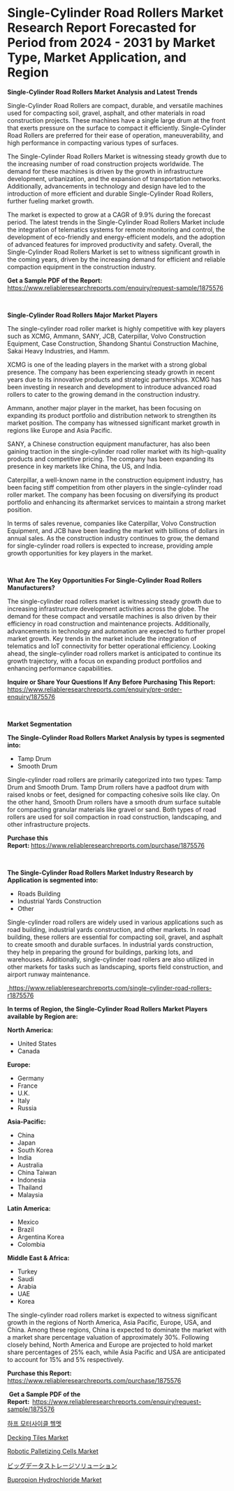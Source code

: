 <p><h1>Single-Cylinder Road Rollers Market Research Report Forecasted for Period from 2024 -  2031 by Market Type, Market Application, and Region</h1></p><p><strong>Single-Cylinder Road Rollers Market Analysis and Latest Trends</strong></p>
<p><p>Single-Cylinder Road Rollers are compact, durable, and versatile machines used for compacting soil, gravel, asphalt, and other materials in road construction projects. These machines have a single large drum at the front that exerts pressure on the surface to compact it efficiently. Single-Cylinder Road Rollers are preferred for their ease of operation, maneuverability, and high performance in compacting various types of surfaces.</p><p>The Single-Cylinder Road Rollers Market is witnessing steady growth due to the increasing number of road construction projects worldwide. The demand for these machines is driven by the growth in infrastructure development, urbanization, and the expansion of transportation networks. Additionally, advancements in technology and design have led to the introduction of more efficient and durable Single-Cylinder Road Rollers, further fueling market growth.</p><p>The market is expected to grow at a CAGR of 9.9% during the forecast period. The latest trends in the Single-Cylinder Road Rollers Market include the integration of telematics systems for remote monitoring and control, the development of eco-friendly and energy-efficient models, and the adoption of advanced features for improved productivity and safety. Overall, the Single-Cylinder Road Rollers Market is set to witness significant growth in the coming years, driven by the increasing demand for efficient and reliable compaction equipment in the construction industry.</p></p>
<p><strong>Get a Sample PDF of the Report:&nbsp;</strong> <a href="https://www.reliableresearchreports.com/enquiry/request-sample/1875576">https://www.reliableresearchreports.com/enquiry/request-sample/1875576</a></p>
<p>&nbsp;</p>
<p><strong>Single-Cylinder Road Rollers Major Market Players</strong></p>
<p><p>The single-cylinder road roller market is highly competitive with key players such as XCMG, Ammann, SANY, JCB, Caterpillar, Volvo Construction Equipment, Case Construction, Shandong Shantui Construction Machine, Sakai Heavy Industries, and Hamm. </p><p>XCMG is one of the leading players in the market with a strong global presence. The company has been experiencing steady growth in recent years due to its innovative products and strategic partnerships. XCMG has been investing in research and development to introduce advanced road rollers to cater to the growing demand in the construction industry.</p><p>Ammann, another major player in the market, has been focusing on expanding its product portfolio and distribution network to strengthen its market position. The company has witnessed significant market growth in regions like Europe and Asia Pacific.</p><p>SANY, a Chinese construction equipment manufacturer, has also been gaining traction in the single-cylinder road roller market with its high-quality products and competitive pricing. The company has been expanding its presence in key markets like China, the US, and India.</p><p>Caterpillar, a well-known name in the construction equipment industry, has been facing stiff competition from other players in the single-cylinder road roller market. The company has been focusing on diversifying its product portfolio and enhancing its aftermarket services to maintain a strong market position.</p><p>In terms of sales revenue, companies like Caterpillar, Volvo Construction Equipment, and JCB have been leading the market with billions of dollars in annual sales. As the construction industry continues to grow, the demand for single-cylinder road rollers is expected to increase, providing ample growth opportunities for key players in the market.</p></p>
<p>&nbsp;</p>
<p><strong>What Are The Key Opportunities For Single-Cylinder Road Rollers Manufacturers?</strong></p>
<p><p>The single-cylinder road rollers market is witnessing steady growth due to increasing infrastructure development activities across the globe. The demand for these compact and versatile machines is also driven by their efficiency in road construction and maintenance projects. Additionally, advancements in technology and automation are expected to further propel market growth. Key trends in the market include the integration of telematics and IoT connectivity for better operational efficiency. Looking ahead, the single-cylinder road rollers market is anticipated to continue its growth trajectory, with a focus on expanding product portfolios and enhancing performance capabilities.</p></p>
<p><strong>Inquire or Share Your Questions If Any Before Purchasing This Report:</strong> <a href="https://www.reliableresearchreports.com/enquiry/pre-order-enquiry/1875576">https://www.reliableresearchreports.com/enquiry/pre-order-enquiry/1875576</a></p>
<p>&nbsp;</p>
<p><strong>Market Segmentation</strong></p>
<p><strong>The Single-Cylinder Road Rollers Market Analysis by types is segmented into:</strong></p>
<p><ul><li>Tamp Drum</li><li>Smooth Drum</li></ul></p>
<p><p>Single-cylinder road rollers are primarily categorized into two types: Tamp Drum and Smooth Drum. Tamp Drum rollers have a padfoot drum with raised knobs or feet, designed for compacting cohesive soils like clay. On the other hand, Smooth Drum rollers have a smooth drum surface suitable for compacting granular materials like gravel or sand. Both types of road rollers are used for soil compaction in road construction, landscaping, and other infrastructure projects.</p></p>
<p><strong>Purchase this Report:&nbsp;</strong><a href="https://www.reliableresearchreports.com/purchase/1875576">https://www.reliableresearchreports.com/purchase/1875576</a></p>
<p>&nbsp;</p>
<p><strong>The Single-Cylinder Road Rollers Market Industry Research by Application is segmented into:</strong></p>
<p><ul><li>Roads Building</li><li>Industrial Yards Construction</li><li>Other</li></ul></p>
<p><p>Single-cylinder road rollers are widely used in various applications such as road building, industrial yards construction, and other markets. In road building, these rollers are essential for compacting soil, gravel, and asphalt to create smooth and durable surfaces. In industrial yards construction, they help in preparing the ground for buildings, parking lots, and warehouses. Additionally, single-cylinder road rollers are also utilized in other markets for tasks such as landscaping, sports field construction, and airport runway maintenance.</p></p>
<p><a href="https://www.reliableresearchreports.com/single-cylinder-road-rollers-r1875576">&nbsp;https://www.reliableresearchreports.com/single-cylinder-road-rollers-r1875576</a></p>
<p><strong>In terms of Region, the Single-Cylinder Road Rollers Market Players available by Region are:</strong></p>
<p>
    <p> <strong> North America: </strong>
        <ul>
            <li>United States</li>
            <li>Canada</li>
        </ul>
        </p> 
    <p> <strong> Europe: </strong>
        <ul>
            <li>Germany</li>
            <li>France</li>
            <li>U.K.</li>
            <li>Italy</li>
            <li>Russia</li>
        </ul>
        </p> 
    <p> <strong> Asia-Pacific: </strong>
        <ul>
            <li>China</li>
            <li>Japan</li>
            <li>South Korea</li>
            <li>India</li>
            <li>Australia</li>
            <li>China Taiwan</li>
            <li>Indonesia</li>
            <li>Thailand</li>
            <li>Malaysia</li>
        </ul>
        </p> 
    <p> <strong> Latin America: </strong>
        <ul>
            <li>Mexico</li>
            <li>Brazil</li>
            <li>Argentina Korea</li>
            <li>Colombia</li>
        </ul>
        </p> 
    <p> <strong> Middle East & Africa: </strong>
        <ul>
            <li>Turkey</li>
            <li>Saudi</li>
            <li>Arabia</li>
            <li>UAE</li>
            <li>Korea</li>
        </ul>
    </p>
    </p>
<p><p>The single-cylinder road rollers market is expected to witness significant growth in the regions of North America, Asia Pacific, Europe, USA, and China. Among these regions, China is expected to dominate the market with a market share percentage valuation of approximately 30%. Following closely behind, North America and Europe are projected to hold market share percentages of 25% each, while Asia Pacific and USA are anticipated to account for 15% and 5% respectively.</p></p>
<p><strong>Purchase this Report: </strong><a href="https://www.reliableresearchreports.com/purchase/1875576">https://www.reliableresearchreports.com/purchase/1875576</a></p>
<p>&nbsp;<strong>Get a Sample PDF of the Report:&nbsp;&nbsp;</strong><a href="https://www.reliableresearchreports.com/enquiry/request-sample/1875576">https://www.reliableresearchreports.com/enquiry/request-sample/1875576</a></p>
<p><strong></strong></p>
<p><p><a href="https://github.com/vsckjg50460/Market-Research-Report-List-1/blob/main/660681040197.md">하프 모터사이클 헬멧</a></p><p><a href="https://issuu.com/reportprime-2/docs/decking-tiles-market-size-2030.pptx">Decking Tiles Market</a></p><p><a href="https://github.com/joannagoyvaerts/Market-Research-Report-List-2/blob/main/robotic-palletizing-cells-market.md">Robotic Palletizing Cells Market</a></p><p><a href="https://github.com/EstelWisozk1/Market-Research-Report-List-1/blob/main/794901543717.md">ビッグデータストレージソリューション</a></p><p><a href="https://issuu.com/reportprime-2/docs/bupropion-hydrochloride-market-size-2030.pptx">Bupropion Hydrochloride Market</a></p></p>
